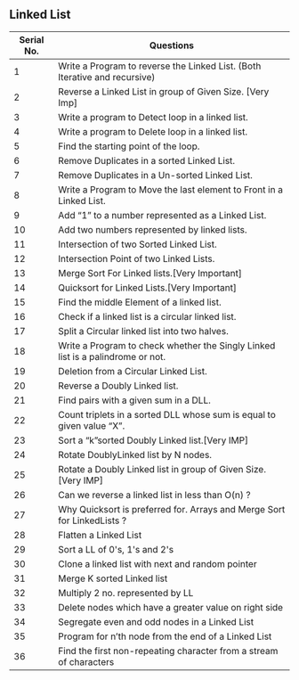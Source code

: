## Linked List
Serial No. | Questions
| --- | ----------- |
1 | Write a Program to reverse the Linked List. (Both Iterative and recursive)
2 | Reverse a Linked List in group of Given Size. [Very Imp]
3 | Write a program to Detect loop in a linked list.
4 | Write a program to Delete loop in a linked list.
5 | Find the starting point of the loop.
6 | Remove Duplicates in a sorted Linked List.
7 | Remove Duplicates in a Un-sorted Linked List.
8 | Write a Program to Move the last element to Front in a Linked List.
9 | Add “1” to a number represented as a Linked List.
10 | Add two numbers represented by linked lists.
11 | Intersection of two Sorted Linked List.
12 | Intersection Point of two Linked Lists.
13 | Merge Sort For Linked lists.[Very Important]
14 | Quicksort for Linked Lists.[Very Important]
15 | Find the middle Element of a linked list.
16 | Check if a linked list is a circular linked list.
17 | Split a Circular linked list into two halves.
18 | Write a Program to check whether the Singly Linked list is a palindrome or not.
19 | Deletion from a Circular Linked List.
20 | Reverse a Doubly Linked list.
21 | Find pairs with a given sum in a DLL.
22 | Count triplets in a sorted DLL whose sum is equal to given value “X”.
23 | Sort a “k”sorted Doubly Linked list.[Very IMP]
24 | Rotate DoublyLinked list by N nodes.
25 | Rotate a Doubly Linked list in group of Given Size.[Very IMP]
26 | Can we reverse a linked list in less than O(n) ?
27 | Why Quicksort is preferred for. Arrays and Merge Sort for LinkedLists ?
28 | Flatten a Linked List
29 | Sort a LL of 0's, 1's and 2's
30 | Clone a linked list with next and random pointer
31 | Merge K sorted Linked list
32 | Multiply 2 no. represented by LL
33 | Delete nodes which have a greater value on right side
34 | Segregate even and odd nodes in a Linked List
35 | Program for n’th node from the end of a Linked List
36 | Find the first non-repeating character from a stream of characters
